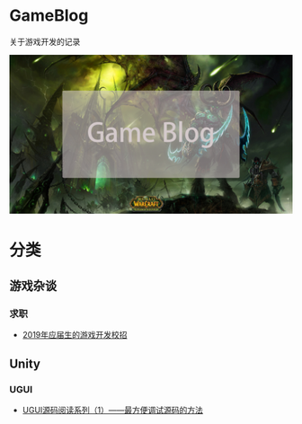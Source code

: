 # GameBlog

关于游戏开发的记录

![cover](https://github.com/hahahuahai/GameBlog/blob/master/media/bg.png)

# 分类

## 游戏杂谈

### 求职

- [2019年应届生的游戏开发校招](https://github.com/hahahuahai/GameBlog/issues/1)

## Unity

### UGUI

- [UGUI源码阅读系列（1）——最方便调试源码的方法](https://github.com/hahahuahai/GameBlog/issues/2)